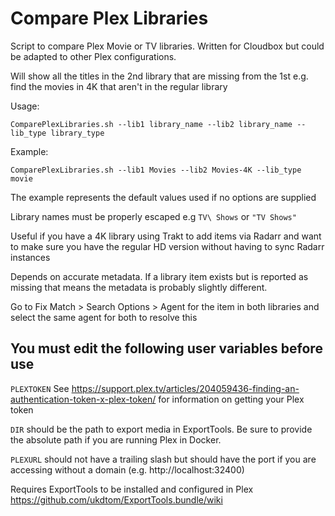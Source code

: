# Compare Plex Libraries
Script to compare Plex Movie or TV libraries. Written for Cloudbox but could be adapted to other Plex configurations.

Will show all the titles in the 2nd library that are missing from the 1st e.g. find the movies in 4K that aren't in the regular library

Usage:

    ComparePlexLibraries.sh --lib1 library_name --lib2 library_name --lib_type library_type
    
Example:

    ComparePlexLibraries.sh --lib1 Movies --lib2 Movies-4K --lib_type movie

The example represents the default values used if no options are supplied

Library names must be properly escaped
e.g `TV\ Shows` or ``"TV Shows"``

Useful if you have a 4K library using Trakt to add items via Radarr and want to make sure you have the regular HD version without having to sync Radarr instances

Depends on accurate metadata. If a library item exists but is reported as missing that means the metadata is probably slightly different.

Go to Fix Match > Search Options > Agent for the item in both libraries and select the same agent for both to resolve this

## You must edit the following user variables before use

`PLEXTOKEN` See https://support.plex.tv/articles/204059436-finding-an-authentication-token-x-plex-token/ for information on getting your Plex token

`DIR` should be the path to export media in ExportTools. Be sure to provide the absolute path if you are running Plex in Docker.

`PLEXURL` should not have a trailing slash but should have the port if you are accessing without a domain (e.g. http://localhost:32400)

Requires ExportTools to be installed and configured in Plex
https://github.com/ukdtom/ExportTools.bundle/wiki
